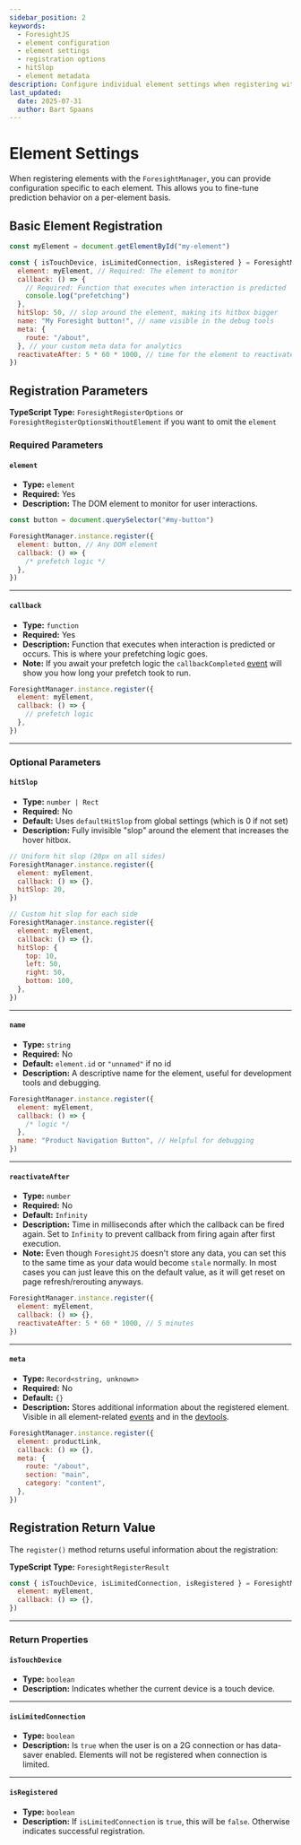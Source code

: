 ```yaml
---
sidebar_position: 2
keywords:
  - ForesightJS
  - element configuration
  - element settings
  - registration options
  - hitSlop
  - element metadata
description: Configure individual element settings when registering with ForesightManager
last_updated:
  date: 2025-07-31
  author: Bart Spaans
---
```


# Element Settings

When registering elements with the `ForesightManager`, you can provide configuration specific to each element. This allows you to fine-tune prediction behavior on a per-element basis.

## Basic Element Registration

```javascript
const myElement = document.getElementById("my-element")

const { isTouchDevice, isLimitedConnection, isRegistered } = ForesightManager.instance.register({
  element: myElement, // Required: The element to monitor
  callback: () => {
    // Required: Function that executes when interaction is predicted
    console.log("prefetching")
  },
  hitSlop: 50, // slop around the element, making its hitbox bigger
  name: "My Foresight button!", // name visible in the debug tools
  meta: {
    route: "/about",
  }, // your custom meta data for analytics
  reactivateAfter: 5 * 60 * 1000, // time for the element to reactivate after the callback has been hit
})
```

## Registration Parameters

**TypeScript Type:** `ForesightRegisterOptions` or `ForesightRegisterOptionsWithoutElement` if you want to omit the `element`

### Required Parameters

#### `element`

- **Type:** `element`
- **Required:** Yes
- **Description:** The DOM element to monitor for user interactions.

```javascript
const button = document.querySelector("#my-button")

ForesightManager.instance.register({
  element: button, // Any DOM element
  callback: () => {
    /* prefetch logic */
  },
})
```

---

#### `callback`

- **Type:** `function`
- **Required:** Yes
- **Description:** Function that executes when interaction is predicted or occurs. This is where your prefetching logic goes.
- **Note:** If you await your prefetch logic the `callbackCompleted` [event](/docs/events#callbackcompleted) will show you how long your prefetch took to run.

```javascript
ForesightManager.instance.register({
  element: myElement,
  callback: () => {
    // prefetch logic
  },
})
```

---

### Optional Parameters

#### `hitSlop`

- **Type:** `number | Rect`
- **Required:** No
- **Default:** Uses `defaultHitSlop` from global settings (which is 0 if not set)
- **Description:** Fully invisible "slop" around the element that increases the hover hitbox.

```javascript
// Uniform hit slop (20px on all sides)
ForesightManager.instance.register({
  element: myElement,
  callback: () => {},
  hitSlop: 20,
})

// Custom hit slop for each side
ForesightManager.instance.register({
  element: myElement,
  callback: () => {},
  hitSlop: {
    top: 10,
    left: 50,
    right: 50,
    bottom: 100,
  },
})
```

---

#### `name`

- **Type:** `string`
- **Required:** No
- **Default:** `element.id` or `"unnamed"` if no id
- **Description:** A descriptive name for the element, useful for development tools and debugging.

```javascript
ForesightManager.instance.register({
  element: myElement,
  callback: () => {
    /* logic */
  },
  name: "Product Navigation Button", // Helpful for debugging
})
```

---

#### `reactivateAfter`

- **Type:** `number`
- **Required:** No
- **Default:** `Infinity`
- **Description:** Time in milliseconds after which the callback can be fired again. Set to `Infinity` to prevent callback from firing again after first execution.
- **Note:** Even though `ForesightJS` doesn't store any data, you can set this to the same time as your data would become `stale` normally. In most cases you can just leave this on the default value, as it will get reset on page refresh/rerouting anyways.

```javascript
ForesightManager.instance.register({
  element: myElement,
  callback: () => {},
  reactivateAfter: 5 * 60 * 1000, // 5 minutes
})
```

---

#### `meta`

- **Type:** `Record<string, unknown>`
- **Required:** No
- **Default:** `{}`
- **Description:** Stores additional information about the registered element. Visible in all element-related [events](/docs/events) and in the [devtools](/docs/debugging/devtools).

```javascript
ForesightManager.instance.register({
  element: productLink,
  callback: () => {},
  meta: {
    route: "/about",
    section: "main",
    category: "content",
  },
})
```

## Registration Return Value

The `register()` method returns useful information about the registration:

**TypeScript Type:** `ForesightRegisterResult`

```javascript
const { isTouchDevice, isLimitedConnection, isRegistered } = ForesightManager.instance.register({
  element: myElement,
  callback: () => {},
})
```

---

### Return Properties

#### `isTouchDevice`

- **Type:** `boolean`
- **Description:** Indicates whether the current device is a touch device.

---

#### `isLimitedConnection`

- **Type:** `boolean`
- **Description:** Is `true` when the user is on a 2G connection or has data-saver enabled. Elements will not be registered when connection is limited.

---

#### `isRegistered`

- **Type:** `boolean`
- **Description:** If `isLimitedConnection` is `true`, this will be `false`. Otherwise indicates successful registration.
